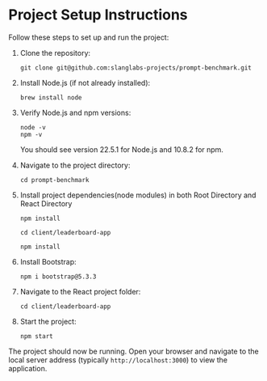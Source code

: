 # Project Setup Instructions

Follow these steps to set up and run the project:

1. Clone the repository:

   ```
   git clone git@github.com:slanglabs-projects/prompt-benchmark.git
   ```
2. Install Node.js (if not already installed):

   ```
   brew install node
   ```
3. Verify Node.js and npm versions:

   ```
   node -v
   npm -v
   ```

   You should see version 22.5.1 for Node.js and 10.8.2 for npm.
4. Navigate to the project directory:

   ```
   cd prompt-benchmark
   ```
5. Install project dependencies(node modules) in both Root Directory and React Directory

   ```
   npm install

   cd client/leaderboard-app

   npm install
   ```
6. Install Bootstrap:

   ```
   npm i bootstrap@5.3.3
   ```
7. Navigate to the React project folder:

   ```
   cd client/leaderboard-app
   ```
8. Start the project:

   ```
   npm start
   ```

The project should now be running. Open your browser and navigate to the local server address (typically `http://localhost:3000`) to view the application.
